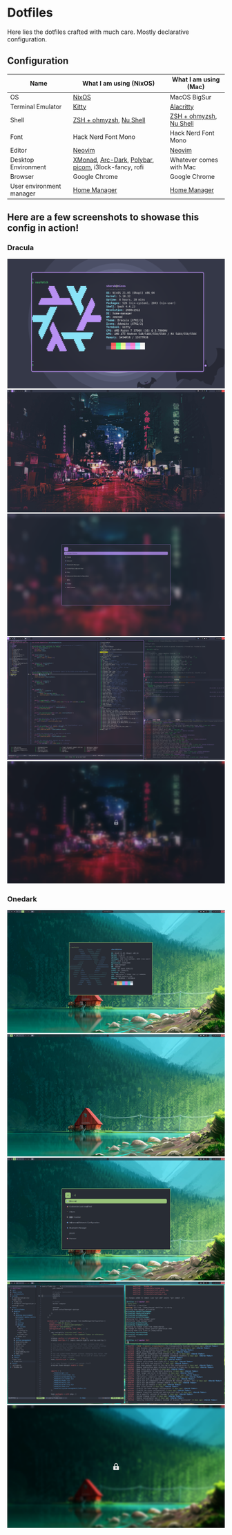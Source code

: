 # Dotfiles

Here lies the dotfiles crafted with much care. Mostly declarative
configuration.

## Configuration

| Name                     | What I am using (NixOS)                                                                                                                                                                       | What I am using (Mac)                                                   |
|--------------------------|-----------------------------------------------------------------------------------------------------------------------------------------------------------------------------------------------|-------------------------------------------------------------------------|
| OS                       | [NixOS](https://nixos.org/)                                                                                                                                                                   | MacOS BigSur                                                            |
| Terminal Emulator        | [Kitty](https://sw.kovidgoyal.net/kitty/)                                                                                                                                                     | [Alacritty]()                                                           |
| Shell                    | [ZSH + ohmyzsh](https://ohmyz.sh/), [Nu Shell](https://www.nushell.sh/)                                                                                                                       | [ZSH + ohmyzsh](https://ohmyz.sh/), [Nu Shell](https://www.nushell.sh/) |
| Font                     | Hack Nerd Font Mono                                                                                                                                                                           | Hack Nerd Font Mono                                                     |
| Editor                   | [Neovim](https://neovim.io/)                                                                                                                                                                  | [Neovim](https://neovim.io/)                                            |
| Desktop Environment      | [XMonad](https://xmonad.org/), [Arc-Dark](https://github.com/horst3180/arc-theme), [Polybar](https://github.com/polybar/polybar), [picom](https://github.com/yshui/picom), i3lock-fancy, rofi | Whatever comes with Mac                                                 |
| Browser                  | Google Chrome                                                                                                                                                                                 | Google Chrome                                                           |
| User environment manager | [Home Manager](https://github.com/nix-community/home-manager)                                                                                                                                 | [Home Manager](https://github.com/nix-community/home-manager)           |

## Here are a few screenshots to showase this config in action!

### Dracula

![Sysinfo](./screenshots/dracula/sysinfo.png?raw=true "System Info")
![Wall](./screenshots/dracula/wallpaper.png?raw=true "Wallpaper")
![App-Launcher](./screenshots/dracula/rofi-search.png?raw=true "App Launcher")
![Ricing](./screenshots/dracula/in-action.png?raw=true "Ricing in progress")
![Locked](./screenshots/dracula/locked.png?raw=true "Locked")

### Onedark

![Sysinfo](./screenshots/onedark/sysinfo.png?raw=true "System Info")
![Wall](./screenshots/onedark/wallpaper.png?raw=true "Wallpaper")
![App-Launcher](./screenshots/onedark/rofi-search.png?raw=true "App Launcher")
![Ricing](./screenshots/onedark/in-action.png?raw=true "Ricing in progress")
![Locked](./screenshots/onedark/locked.png?raw=true "Locked")
